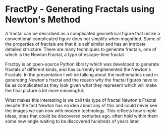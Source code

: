 # FractPy - Generating Fractals using Newton's Method

A fractal can be described as a complicated geometrical figure that unlike a conventional complicated figure does not simplify when magnified. Some of the properties of fractals are that it is self similar and has an intricate detailed structure. There are many techniques to generate fractals, one of which is the Newton Fractal, a type of escape-time fractal.

Fractpy is an open-source Python library which was developed to generate fractals of different kinds, and has currently implemented the Newton's Fractals. In the presentation I will be talking about the mathematics used in generating Newton's fractal and the reason why the fractal figures have to be as complicated as they look given what they represent which will make the final picture a lot more meaningful.

What makes this interesting is we call this type of fractal Newton's Fractal despite the fact Newton has no idea about any of this and could never see the images we can now with modern technology. This reflects how simple ideas, ones that could be discovered centuries ago, often hold within them some new angle waiting to be discovered hundreds of years later.